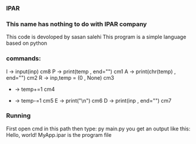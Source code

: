 ### IPAR
### This name has nothing to do with IPAR company

This code is devoloped by sasan salehi
This program is a simple language based on python

### commands:
I -> input(inp) cm8
P -> print(temp , end="") cm1
A -> print(chr(temp) , end="") cm2
R -> inp,temp = (0 , None) cm3
+ -> temp+=1 cm4
- -> temp-=1 cm5
E -> print("\n") cm6
D -> print(inp , end="") cm7
### Running
First open cmd in this path
then type:
py main.py
you get an output like this:
Hello, world!
MyApp.ipar is the program file